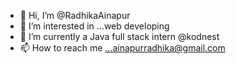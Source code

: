 - 👋 Hi, I’m @RadhikaAinapur
- 👀 I’m interested in ...web developing 
- 🌱 I’m currently a Java full stack intern @kodnest
- 📫 How to reach me ...ainapurradhika@gmail.com

<!---
RadhikaAinapur/RadhikaAinapur is a ✨ special ✨ repository because its `README.md` (this file) appears on your GitHub profile.
You can click the Preview link to take a look at your changes.
--->
